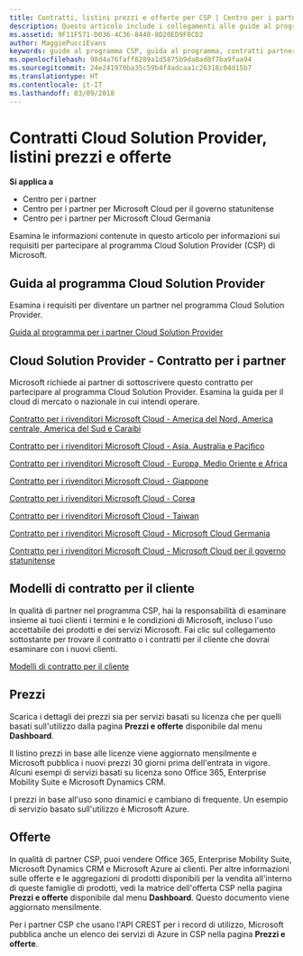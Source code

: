 ```yaml
---
title: Contratti, listini prezzi e offerte per CSP | Centro per i partner
description: Questo articolo include i collegamenti alle guide al programma Cloud Solution Provider, ai contratti per i partner, ai contratti per i clienti, ai listini prezzi e alle offerte.
ms.assetid: 9F11F571-D036-4C36-8440-8D20ED9F0CD2
author: MaggiePucciEvans
keywords: guide al programma CSP, guida al programma, contratti partner, contratto cliente, listini prezzi, offerte
ms.openlocfilehash: 98d4a76faff8289a1d5875b9da8ad8f7ba9faa94
ms.sourcegitcommit: 24e241970ba35c59b4f4adcaa1c26318c04d15b7
ms.translationtype: HT
ms.contentlocale: it-IT
ms.lasthandoff: 03/09/2018
---
```

# <a name="cloud-solution-provider-agreements-price-lists-and-offers"></a>Contratti Cloud Solution Provider, listini prezzi e offerte

**Si applica a**

-  Centro per i partner
-  Centro per i partner per Microsoft Cloud per il governo statunitense
-  Centro per i partner per Microsoft Cloud Germania


Esamina le informazioni contenute in questo articolo per informazioni sui requisiti per partecipare al programma Cloud Solution Provider (CSP) di Microsoft. 

## <a href="" id="programguide"></a>Guida al programma Cloud Solution Provider


Esamina i requisiti per diventare un partner nel programma Cloud Solution Provider.

[Guida al programma per i partner Cloud Solution Provider](http://go.microsoft.com/fwlink/p/?LinkId=617100)

## <a href="" id="partneragreement"></a>Cloud Solution Provider - Contratto per i partner


Microsoft richiede ai partner di sottoscrivere questo contratto per partecipare al programma Cloud Solution Provider. Esamina la guida per il cloud di mercato o nazionale in cui intendi operare.

[Contratto per i rivenditori Microsoft Cloud - America del Nord, America centrale, America del Sud e Caraibi](http://download.microsoft.com/download/2/C/8/2C8CAC17-FCE7-4F51-9556-4D77C7022DF5/MCRA2017_AOC_ENG_Sep20172_CR.pdf)

[Contratto per i rivenditori Microsoft Cloud - Asia, Australia e Pacifico](http://download.microsoft.com/download/2/C/8/2C8CAC17-FCE7-4F51-9556-4D77C7022DF5/MCRA2017_APOC_ENG_Sep20172_CR.pdf)

[Contratto per i rivenditori Microsoft Cloud - Europa, Medio Oriente e Africa](http://download.microsoft.com/download/2/C/8/2C8CAC17-FCE7-4F51-9556-4D77C7022DF5/MCRA2017_EOC_ENG_Sep20172_CR.pdf)

[Contratto per i rivenditori Microsoft Cloud - Giappone](http://download.microsoft.com/download/2/C/8/2C8CAC17-FCE7-4F51-9556-4D77C7022DF5/MCRA2017_JPN_ENG_Sep20172_CR.pdf)

[Contratto per i rivenditori Microsoft Cloud - Corea](http://download.microsoft.com/download/2/C/8/2C8CAC17-FCE7-4F51-9556-4D77C7022DF5/MCRA2017_KOR_ENG_Sep20172_CR.pdf)

[Contratto per i rivenditori Microsoft Cloud - Taiwan](http://download.microsoft.com/download/2/C/8/2C8CAC17-FCE7-4F51-9556-4D77C7022DF5/MCRA2017_TAI_ENG_Sep20172_CR.pdf)

[Contratto per i rivenditori Microsoft Cloud - Microsoft Cloud Germania](http://download.microsoft.com/download/2/C/8/2C8CAC17-FCE7-4F51-9556-4D77C7022DF5/MCRA2017_EOC_GER_ENG_Sep20172_CR_GermanCloud.pdf)

[Contratto per i rivenditori Microsoft Cloud - Microsoft Cloud per il governo statunitense](http://download.microsoft.com/download/2/C/8/2C8CAC17-FCE7-4F51-9556-4D77C7022DF5/MCRA2017_AOC_USGCC_ENG_Sep20172_CR.pdf)

## <a href="" id="customeragreementtemplate"></a>Modelli di contratto per il cliente


In qualità di partner nel programma CSP, hai la responsabilità di esaminare insieme ai tuoi clienti i termini e le condizioni di Microsoft, incluso l'uso accettabile dei prodotti e dei servizi Microsoft. Fai clic sul collegamento sottostante per trovare il contratto o i contratti per il cliente che dovrai esaminare con i nuovi clienti. 

[Modelli di contratto per il cliente](agreements.md)

## <a name="pricing"></a>Prezzi


Scarica i dettagli dei prezzi sia per servizi basati su licenza che per quelli basati sull'utilizzo dalla pagina **Prezzi e offerte** disponibile dal menu **Dashboard**. 

Il listino prezzi in base alle licenze viene aggiornato mensilmente e Microsoft pubblica i nuovi prezzi 30 giorni prima dell'entrata in vigore. Alcuni esempi di servizi basati su licenza sono Office 365, Enterprise Mobility Suite e Microsoft Dynamics CRM. 

I prezzi in base all'uso sono dinamici e cambiano di frequente. Un esempio di servizio basato sull'utilizzo è Microsoft Azure.


## <a name="offers"></a>Offerte


In qualità di partner CSP, puoi vendere Office 365, Enterprise Mobility Suite, Microsoft Dynamics CRM e Microsoft Azure ai clienti. Per altre informazioni sulle offerte e le aggregazioni di prodotti disponibili per la vendita all'interno di queste famiglie di prodotti, vedi la matrice dell'offerta CSP nella pagina **Prezzi e offerte** disponibile dal menu **Dashboard**. Questo documento viene aggiornato mensilmente.

Per i partner CSP che usano l'API CREST per i record di utilizzo, Microsoft pubblica anche un elenco dei servizi di Azure in CSP nella pagina **Prezzi e offerte**.



